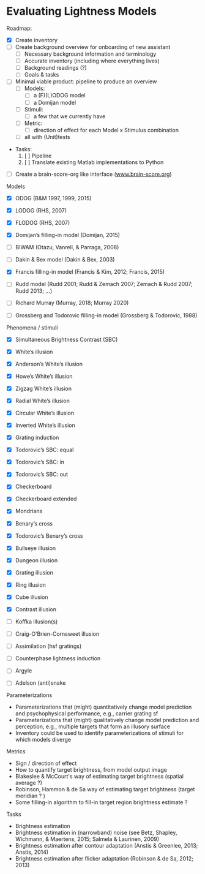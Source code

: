 # Evaluating Lightness Models

Roadmap:
- [x] Create inventory
- [ ] Create background overview for onboarding of new assistant
  - [ ] Necessary background information and terminology
  - [ ] Accurate inventory (including where everything lives)
  - [ ] Background readings (?)
  - [ ] Goals & tasks
- [ ] Minimal viable product: pipeline to produce an overview
  - [ ] Models:
    - [ ] a (F)(L)ODOG model
    - [ ] a Domijan model
  - [ ] Stimuli:
    - [ ] a few that we currently have
  - [ ] Metric:
    - [ ] direction of effect for each Model x Stimulus combination
  - [ ] all with (Unit)tests
- Tasks:
  1. [ ] Pipeline
  1. [ ] Translate existing Matlab implementations to Python
- [ ] Create a brain-score-org like interface (www.brain-score.org)


Models
- [X] ODOG (B&M 1997, 1999, 2015)
- [X] LODOG (RHS, 2007)
- [X] FLODOG (RHS, 2007)
- [X] Domijan’s filling-in model (Domijan, 2015)
- [ ] BIWAM (Otazu, Vanrell, & Parraga, 2008)
- [ ] Dakin & Bex model (Dakin & Bex, 2003)
- [x] Francis filling-in model (Francis & Kim, 2012; Francis, 2015)
- [ ] Rudd model (Rudd 2001; Rudd & Zemach 2007; Zemach & Rudd 2007; Rudd 2013; ...)
- [ ] Richard Murray (Murray, 2018; Murray 2020)
- [ ] Grossberg and Todorovic filling-in model (Grossberg & Todorovic, 1988)


Phenomena / stimuli
- [X] Simultaneous Brightness Contrast (SBC)
- [X] White’s illusion
- [X] Anderson’s White’s illusion
- [X] Howe’s White’s illusion
- [X] Zigzag White’s illusion
- [X] Radial White’s illusion
- [X] Circular White’s illusion
- [X] Inverted White’s illusion
- [X] Grating induction
- [X] Todorovic’s SBC: equal
- [X] Todorovic’s SBC: in
- [X] Todorovic’s SBC: out
- [X] Checkerboard
- [X] Checkerboard extended
- [X] Mondrians
- [X] Benary’s cross
- [X] Todorovic’s Benary’s cross
- [X] Bullseye illusion
- [X] Dungeon illusion
- [X] Grating illusion
- [X] Ring illusion
- [X] Cube illusion
- [X] Contrast illusion
- [ ] Koffka illusion(s)
- [ ] Craig-O’Brien-Cornsweet illusion
- [ ] Assimilation (hsf gratings)
- [ ] Counterphase lightness induction
- [ ] Argyle
- [ ] Adelson (anti)snake


Parameterizations
- Parameterizations that (might) quantitatively change model prediction and psychophysical performance, e.g., carrier grating sf
- Parameterizations that (might) qualitatively change model prediction and perception, e.g., multiple targets that form an illusory surface
- Inventory could be used to identify parameterizations of stimuli for which models diverge

Metrics
- Sign / direction of effect
- How to quantify target brightness, from model output image
- Blakeslee & McCourt's way of estimating target brightness (spatial average ?)
- Robinson, Hammon & de Sa way of estimating target brightness (target meridian ? )
- Some filling-in algorithm to fill-in target region brightness estimate ?


Tasks
- Brightness estimation
- Brightness estimation in (narrowband) noise (see Betz, Shapley, Wichmann, & Maertens, 2015; Salmela & Laurinen, 2009)
- Brightness estimation after contour adaptation (Anstis & Greenlee, 2013; Anstis, 2014)
- Brightness estimation after flicker adaptation (Robinson & de Sa, 2012; 2013)




